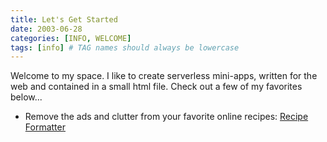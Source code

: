 ```yaml
---
title: Let's Get Started
date: 2003-06-28
categories: [INFO, WELCOME]
tags: [info] # TAG names should always be lowercase
---
```


Welcome to my space. I like to create serverless mini-apps, written for the web and contained in a small html file. Check out a few of my favorites below...

- Remove the ads and clutter from your favorite online recipes: [Recipe Formatter](/Recipe.html)
